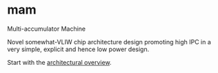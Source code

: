 # mam
Multi-accumulator Machine

Novel somewhat-VLIW chip architecture design promoting high IPC in a very simple, explicit and hence low power design.

Start with the [architectural overview](docs/overview.md).
